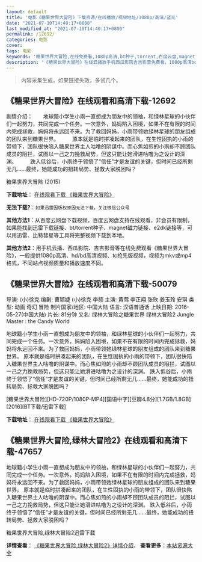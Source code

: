 ```yaml
---
layout: default
title: '电影《糖果世界大冒险》下载资源/在线播放/视频地址/1080p/高清/蓝光'
date: "2021-07-10T14:40:17+0800"
last_modified_at: "2021-07-10T14:40:17+0800"
permalink: /12692/
categories: 电影
cover:
tags: 电影
keywords: '糖果世界大冒险,在线免费看,1080p高清,bt种子,torrent,百度云盘,magnet,磁力链,迅雷下载资源'
description: '《糖果世界大冒险》在线云播放手机西瓜影院吉吉影音免费看，1080p高清bd/hd未删减完整版和tc抢先枪版，mkv/mp4格式，附带bt/torrent种子、magnet/磁力链、百度云盘、网盘资源迅雷下载链接'
---
```


>内容采集生成，如果链接失效，多试几个。


## 《糖果世界大冒险》在线观看和高清下载-12692

剧情介绍：　　地球籍小学生小雨一直想成为朋友中的领袖，和绿林星球的小伙伴们一起努力，共同完成一个任务。一次意外，妈妈陷入困境，如果不在有限的时间内完成拯救，妈妈将永远回不来。为了救回妈妈，小雨带领她绿林星球的朋友组成的团队来到糖果世界。  　　原本就是临时拼凑起来的团队，在生性固执的小雨的带领下，团队很快陷入糖果世界主人咕噜的阴谋中。而心焦如煎的小雨却不顾团队成员的阻拦，试图以一己之力挽救局势，但这只能让她滑进咕噜为之设计的深渊。  　　跌入低谷后，小雨终于领悟了“信任”才是友谊的关键，但时间已经所剩无几……最终，她能成功的扭转局势、拯救大家脱困吗？


糖果世界大冒险 (2015)

**下载地址**： [在线观看下载 《糖果世界大冒险》](https://www.btbtdy.me/btdy/dy6637.html) 


**无法下载?**：`如果迅雷因版权原因无法下载，关注微信公众号 `

**其他方法1**：从百度云网盘下载视频，百度云网盘支持在线观看，非会员有限制，如果能找到迅雷下载链接、bt/torrent种子、magnet磁力链接、e2dk链接等，可以用迅雷、比特彗星等工具将完整视频下载到本地。

**其他方法2**：用手机云播、西瓜影院、吉吉影音等在线免费观看《糖果世界大冒险》，一般提供1080p高清、hd/bd高清视频、tc抢先版视频，视频为mkv或mp4格式，不同站点视频质量和播放速度不同。


## 《糖果世界大冒险》在线观看和高清下载-50079

导演: (小)徐克 编剧: 曹颖婕 (小)徐克 李频 主演: 黄莺 李正翔 张欣 姜玉玲 安琪 类型: 动画 奇幻 冒险 制片国家/地区: 中国大陆 语言: 汉语普通话 上映日期: 2016-05-27(中国大陆) 片长: 81分钟 又名: 绿林大冒险之糖果世界 绿林大冒险2 Jungle Master : the Candy World

地球籍小学生小雨一直想成为朋友中的领袖，和绿林星球的小伙伴们一起努力，共同完成一个任务。一次意外，妈妈陷入困境，如果不在有限的时间内完成拯救，妈妈将永远回不来。为了救回妈妈，小雨带领她绿林星球的朋友组成的团队来到糖果世界。 原本就是临时拼凑起来的团队，在生性固执的小雨的带领下，团队很快陷入糖果世界主人咕噜的阴谋中。而心焦如煎的小雨却不顾团队成员的阻拦，试图以一己之力挽救局势，但这只能让她滑进咕噜为之设计的深渊。 跌入低谷后，小雨终于领悟了“信任”才是友谊的关键，但时间已经所剩无几……最终，她能成功的扭转局势、拯救大家脱困吗？


[糖果世界大冒险][HD-720P/1080P-MP4][国语中字][豆瓣4.8分][1.7GB/1.8GB][2016][BT下载/迅雷下载]

**下载地址**： [在线观看下载 《糖果世界大冒险》](https://www.btdx8.com/torrent/jungle_master_2016.html) 


## 《糖果世界大冒险,绿林大冒险2》在线观看和高清下载-47657

地球籍小学生小雨一直想成为朋友中的领袖，和绿林星球的小伙伴们一起努力，共同完成一个任务。一次意外，妈妈陷入困境，如果不在有限的时间内完成拯救，妈妈将永远回不来。为了救回妈妈，小雨带领她绿林星球的朋友组成的团队来到糖果世界。 原本就是临时拼凑起来的团队，在生性固执的小雨的带领下，团队很快陷入糖果世界主人咕噜的阴谋中。而心焦如煎的小雨却不顾团队成员的阻拦，试图以一己之力挽救局势，但这只能让她滑进咕噜为之设计的深渊。 跌入低谷后，小雨终于领悟了“信任”才是友谊的关键，但时间已经所剩无几……最终，她能成功的扭转局势、拯救大家脱困吗？


糖果世界大冒险,绿林大冒险2迅雷下载

**详情查看**： [《糖果世界大冒险,绿林大冒险2》详情介绍](/movie/47657/)， **查看更多**：[本站资源大全](/movie/t/all/)

